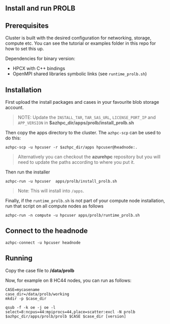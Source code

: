 ## Install and run PROLB

## Prerequisites

Cluster is built with the desired configuration for networking, storage, compute etc. You can see the tutorial or examples folder in this repo for how to set this up.

Dependencies for binary version:

* HPCX with C++ bindings
* OpenMPI shared libraries symbolic links (see `runtime_prolb.sh`)

## Installation

First upload the install packages and cases in your favourite blob storage account.

> NOTE: Update the `INSTALL_TAR`, `TAR_SAS_URL`, `LICENSE_PORT_IP` and `APP_VERSION` in **$azhpc_dir/apps/prolb/install_prolb.sh**

Then copy the apps directory to the cluster.  The `azhpc-scp` can be used to do this:

```
azhpc-scp -u hpcuser -r $azhpc_dir/apps hpcuser@headnode:.
```

> Alternatively you can checkout the **azurehpc** repository but you will need to update the paths according to where you put it.

Then run the installer

```
azhpc-run -u hpcuser  apps/prolb/install_prolb.sh 
```

> Note: This will install into `/apps`.

Finally, if the `runtime_prolb.sh` is not part of your compute node installation, run that script on all compute nodes as follows

```
azhpc-run -n compute -u hpcuser apps/prolb/runtime_prolb.sh 
```


## Connect to the headnode

```
azhpc-connect -u hpcuser headnode
```

## Running

Copy the case file to **/data/prolb**

Now, for example on 8 HC44 nodes, you can run as follows:

```
CASE=mycasename
case_dir=/data/prolb/working
mkdir -p $case_dir

qsub -f -k oe -j oe -l select=8:ncpus=44:mpiprocs=44,place=scatter:excl -N prolb $azhpc_dir/apps/prolb/prolb $CASE $case_dir [version] 
```
